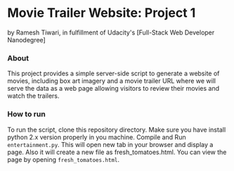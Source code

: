 # Movie Trailer Website: Project 1

by Ramesh Tiwari, in fulfillment of Udacity's [Full-Stack Web Developer Nanodegree]

### About
This project provides a simple server-side script to generate a website of movies, including box art imagery and a movie trailer URL where we will serve the data as a web page allowing visitors to review their movies and watch the trailers.

### How to run

To run the script, clone this repository directory. Make sure you have install python 2.x version properly in you machine. Compile and Run `entertainment.py`.  This will open new tab in your browser and display a page. Also it will create a new file as fresh_tomatoes.html. You can view the page by opening `fresh_tomatoes.html`.
